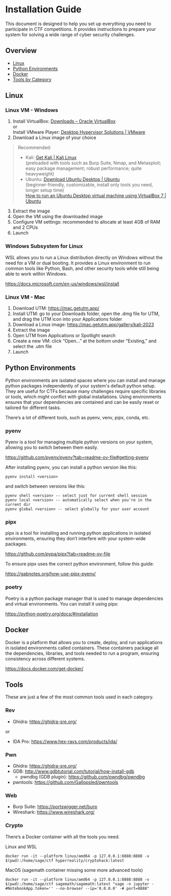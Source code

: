 # Installation Guide

This document is designed to help you set up everything you need to participate in CTF competitions. It provides instructions to prepare your system for solving a wide range of cyber security challenges.

## Overview

- [Linux](#linux)
- [Python Environments](#python-environments)
- [Docker](#docker)
- [Tools by Category](#tools)

## Linux

### Linux VM - Windows

1. Install VirtualBox: [Downloads – Oracle VirtualBox](https://www.virtualbox.org/wiki/Downloads) <br>
or <br>
Install VMware Player: [Desktop Hypervisor Solutions | VMware](https://www.vmware.com/products/desktop-hypervisor/workstation-and-fusion)
2. Download a Linux image of your choice <br>

> Recommended: <br>
> - Kali: [Get Kali | Kali Linux](https://www.kali.org/get-kali/#kali-virtual-machines) <br>
(preloaded with tools such as Burp Suite, Nmap, and Metasploit; easy package management; robust performance; quite heavyweight) <br>
> - Ubuntu: [Download Ubuntu Desktop | Ubuntu](https://ubuntu.com/download/desktop) <br>
(beginner-friendly, customizable, install only tools you need, longer setup time) <br>
[How to run an Ubuntu Desktop virtual machine using VirtualBox 7 | Ubuntu](https://ubuntu.com/tutorials/how-to-run-ubuntu-desktop-on-a-virtual-machine-using-virtualbox#1-overview)
> 
3. Extract the image
4. Open the VM using the downloaded image
5. Configure VM settings: recommended to allocate at least 4GB of RAM and 2 CPUs
6. Launch

### Windows Subsystem for Linux

WSL allows you to run a Linux distribution directly on Windows without the need for a VM or dual booting. It provides a Linux environment to run common tools like Python, Bash, and other security tools while still being able to work within Windows.

https://docs.microsoft.com/en-us/windows/wsl/install

### Linux VM - Mac

1. Download UTM: https://mac.getutm.app/
2. Install UTM: go to your Downloads folder, open the .dmg file for UTM, and drag the UTM icon into your Applications folder
3. Download a Linux image: https://mac.getutm.app/gallery/kali-2023
4. Extract the image
5. Open UTM from Applications or Spotlight search
6. Create a new VM: click “Open…” at the bottom under “Existing,” and select the .utm file
7. Launch


## Python Environments

Python environments are isolated spaces where you can install and manage python packages independently of your system's default python setup. They are useful for CTFs because many challenges require specific libraries or tools, which might conflict with global installations. Using environments ensures that your dependencies are contained and can be easily reset or tailored for different tasks.

There’s a lot of different tools, such as pyenv, venv, pipx, conda, etc.

### pyenv

Pyenv is a tool for managing multiple python versions on your system, allowing you to switch between them easily.

https://github.com/pyenv/pyenv?tab=readme-ov-file#getting-pyenv 

After installing pyenv, you can install a python version like this:
```
pyenv install <version>
```

and switch between versions like this:
```
pyenv shell <version> -- select just for current shell session
pyenv local <version> -- automatically select when you’re in the current dir
pyenv global <version> -- select globally for your user account
```

### pipx

pipx is a tool for installing and running python applications in isolated environments, ensuring they don’t interfere with your system-wide packages.

https://github.com/pypa/pipx?tab=readme-ov-file 

To ensure pipx uses the correct python environment, follow this guide:

https://gabnotes.org/how-use-pipx-pyenv/ 

### poetry

Poetry is a python package manager that is used to manage dependencies and
virtual environments. You can install it using pipx:

https://python-poetry.org/docs/#installation 

## Docker

Docker is a platform that allows you to create, deploy, and run applications in isolated environments called containers. These containers package all the dependencies, libraries, and tools needed to run a program, ensuring consistency across different systems.

https://docs.docker.com/get-docker/ 

## Tools

These are just a few of the most common tools used in each category.

### Rev

- Ghidra: https://ghidra-sre.org/

or

- IDA Pro: https://www.hex-rays.com/products/ida/ 

### Pwn

- Ghidra: https://ghidra-sre.org/
- GDB: http://www.gdbtutorial.com/tutorial/how-install-gdb
  - pwndbg (GDB plugin): https://github.com/pwndbg/pwndbg
- pwntools: https://github.com/Gallopsled/pwntools

### Web

- Burp Suite: https://portswigger.net/burp
- Wireshark: https://www.wireshark.org/

### Crypto

There’s a Docker container with all the tools you need.

Linux and WSL
```
docker run -it --platform linux/amd64 -p 127.0.0.1:8888:8888 -v $(pwd):/home/sage/ctf hyperreality/cryptohack:latest
```

MacOS (sagemath container missing some more advanced tools)
```
docker run -it --platform linux/amd64 -p 127.0.0.1:8888:8888 -v $(pwd):/home/sage/ctf sagemath/sagemath:latest "sage -n jupyter -#NotebookApp.token='' --no-browser --ip='0.0.0.0' -# port=8888"
```
